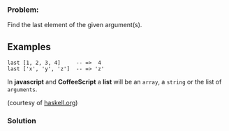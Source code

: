 ### Problem:
<p>Find the last element of the given argument(s).</p>
<h2 id="examples">Examples</h2>
<pre style="display: none;"><code class="language-python">last([1, 2, 3, 4]) ==&gt;  4
last(&quot;xyz&quot;)        ==&gt; &quot;z&quot;
last(1, 2, 3, 4)   ==&gt;  4</code></pre>
<pre style="display: none;"><code class="language-ruby">last([<span class="hljs-number">1</span>, <span class="hljs-number">2</span>, <span class="hljs-number">3</span>, <span class="hljs-number">4</span>]) <span class="hljs-comment"># =&gt;  4</span>
last(<span class="hljs-string">&quot;xyz&quot;</span>)        <span class="hljs-comment"># =&gt; &quot;z&quot;</span>
last(<span class="hljs-number">1</span>, <span class="hljs-number">2</span>, <span class="hljs-number">3</span>, <span class="hljs-number">4</span>)   <span class="hljs-comment"># =&gt;  4</span></code></pre>
<pre><code class="language-haskell"><span class="hljs-title">last</span> [<span class="hljs-number">1</span>, <span class="hljs-number">2</span>, <span class="hljs-number">3</span>, <span class="hljs-number">4</span>]     <span class="hljs-comment">-- =&gt;  4</span>
<span class="hljs-title">last</span> [&apos;x&apos;, &apos;y&apos;, &apos;z&apos;]  <span class="hljs-comment">-- =&gt; &apos;z&apos;</span></code></pre>
<pre style="display: none;"><code class="language-clojure">(<span class="hljs-name"><span class="hljs-builtin-name">last</span></span> [<span class="hljs-number">1</span>, <span class="hljs-number">2</span>, <span class="hljs-number">3</span>, <span class="hljs-number">4</span>]) <span class="hljs-comment">; =&gt; 4</span>
(<span class="hljs-name"><span class="hljs-builtin-name">last</span></span> <span class="hljs-string">&quot;xyz&quot;</span>)        <span class="hljs-comment">; =&gt; \z</span></code></pre>
<pre style="display: none;"><code class="language-javascript">last([<span class="hljs-number">1</span>, <span class="hljs-number">2</span>, <span class="hljs-number">3</span>, <span class="hljs-number">4</span>] ) <span class="hljs-comment">// =&gt;  4</span>
last(<span class="hljs-string">&quot;xyz&quot;</span>)         <span class="hljs-comment">// =&gt; &quot;z&quot;</span>
last(<span class="hljs-number">1</span>, <span class="hljs-number">2</span>, <span class="hljs-number">3</span>, <span class="hljs-number">4</span>)    <span class="hljs-comment">// =&gt;  4</span></code></pre>
<pre style="display: none;"><code class="language-java">last(Arrays.asList(<span class="hljs-number">1</span>, <span class="hljs-number">2</span>, <span class="hljs-number">3</span>, <span class="hljs-number">4</span>)); <span class="hljs-comment">// =&gt;  4</span>
last(<span class="hljs-string">&quot;xyz&quot;</span>);                     <span class="hljs-comment">// =&gt; &quot;z&quot;</span>
last(<span class="hljs-number">1</span>, <span class="hljs-number">2</span>, <span class="hljs-number">3</span>, <span class="hljs-number">4</span>);                <span class="hljs-comment">// =&gt;  4</span>
last(<span class="hljs-keyword">new</span> <span class="hljs-keyword">int</span>[]{<span class="hljs-number">1</span>, <span class="hljs-number">2</span>, <span class="hljs-number">3</span>, <span class="hljs-number">4</span>});     <span class="hljs-comment">// =&gt;  4</span></code></pre>
<pre style="display: none;"><code class="language-coffeescript">last [<span class="hljs-number">1</span>, <span class="hljs-number">2</span>, <span class="hljs-number">3</span>, <span class="hljs-number">4</span>] <span class="hljs-comment"># =&gt;  4</span>
last <span class="hljs-string">&quot;xyz&quot;</span>        <span class="hljs-comment"># =&gt; &quot;z&quot;</span>
last <span class="hljs-number">1</span>, <span class="hljs-number">2</span>, <span class="hljs-number">3</span>, <span class="hljs-number">4</span>   <span class="hljs-comment"># =&gt;  4</span></code></pre>
<pre style="display: none;"><code class="language-rust">last(&amp;[<span class="hljs-number">1</span>, <span class="hljs-number">2</span>, <span class="hljs-number">3</span>, <span class="hljs-number">4</span>])     <span class="hljs-comment">// =&gt;  4</span>
last(&amp;[<span class="hljs-string">&apos;x&apos;</span>, <span class="hljs-string">&apos;y&apos;</span>, <span class="hljs-string">&apos;z&apos;</span>])  <span class="hljs-comment">// =&gt; &apos;z&apos;</span></code></pre>
<p>In <strong>javascript</strong> and <strong>CoffeeScript</strong> a <strong>list</strong> will be an <code>array</code>, a <code>string</code> or the list of <code>arguments</code>.</p>
<p>(courtesy of <a href="http://www.haskell.org/haskellwiki/99_questions/1_to_10" target="_blank">haskell.org</a>)</p>

### Solution
